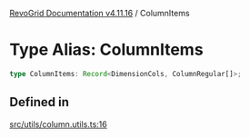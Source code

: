 [RevoGrid Documentation v4.11.16](README.md) / ColumnItems

# Type Alias: ColumnItems

```ts
type ColumnItems: Record<DimensionCols, ColumnRegular[]>;
```

## Defined in

[src/utils/column.utils.ts:16](https://github.com/revolist/revogrid/blob/4a2e1c34e7e1a3d80ec42c0347cc2f82d785aa84/src/utils/column.utils.ts#L16)
